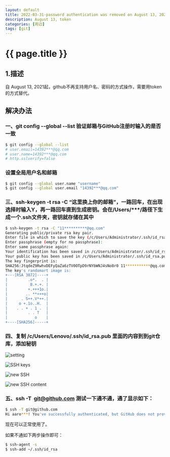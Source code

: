 ```yaml
---
layout: default
title: 2022-03-31-password authentication was removed on August 13, 2021. Please use a personal access token instead. 
description: August 13, token
categories: [周边]
tags: [git]
---
```

# {{ page.title }}

## 1.描述
自 August 13, 2021起，github不再支持用户名、密码的方式操作，需要用token的方式替代。


## 解决办法

### 一、git config --global --list 验证邮箱与GitHub注册时输入的是否一致

```bash
$ git config --global --list
# user.email=14392***@qq.com
# user.name=14392***@qq.com
# http.sslverify=false
```

### 设置全局用户名和邮箱

```bash
$ git config --global user.name "username"
$ git config --global user.email "14392***@qq.com"
```

### 三、ssh-keygen -t rsa -C “这里换上你的邮箱”，一路回车，在出现选择时输入Y，再一路回车直到生成密钥。会在/Users/***/路径下生成一个.ssh文件夹，密钥就存储在其中

```bash
$ ssh-keygen -t rsa -C "11**********@qq.com"
Generating public/private rsa key pair.
Enter file in which to save the key (/c/Users/Administrator/.ssh/id_rsa):
Enter passphrase (empty for no passphrase):
Enter same passphrase again:
Your identification has been saved in /c/Users/Administrator/.ssh/id_rsa.
Your public key has been saved in /c/Users/Administrator/.ssh/id_rsa.pub.
The key fingerprint is:
SHA256:JtqdeZ9RwhvDEFyQaZa6zTV0OTpD9rNYbWNJ4sNo8r0 11***********@qq.com
The key's randomart image is:
+---[RSA 3072]----+
|         .o*.  . |
|          B.+.+. |
|         +.+++1o.|
|        .. **+++o|
|      . S++.V*++.|
|     o +.1o..H.  |
|    . . + . 1 .  |
|         . . T   |
|            o    |
+----[SHA256]-----+
```

### 四、复制 /c/Users/Lenovo/.ssh/id_rsa.pub 里面的内容到到git仓库，添加秘钥

![setting](https://s3.51cto.com/images/blog/202110/27170243_617915b341b7746185.png?x-oss-process=image/watermark,size_16,text_QDUxQ1RP5Y2a5a6i,color_FFFFFF,t_100,g_se,x_10,y_10,shadow_90,type_ZmFuZ3poZW5naGVpdGk=)

![SSH keys](https://s6.51cto.com/images/blog/202110/27170243_617915b37ffb632672.png?x-oss-process=image/watermark,size_16,text_QDUxQ1RP5Y2a5a6i,color_FFFFFF,t_100,g_se,x_10,y_10,shadow_90,type_ZmFuZ3poZW5naGVpdGk=)

![new SSH](https://s5.51cto.com/images/blog/202110/27170243_617915b3ba8f123736.png?x-oss-process=image/watermark,size_16,text_QDUxQ1RP5Y2a5a6i,color_FFFFFF,t_100,g_se,x_10,y_10,shadow_90,type_ZmFuZ3poZW5naGVpdGk=)

![new SSH content](https://s3.51cto.com/images/blog/202110/27170244_617915b41a3b740771.png?x-oss-process=image/watermark,size_16,text_QDUxQ1RP5Y2a5a6i,color_FFFFFF,t_100,g_se,x_10,y_10,shadow_90,type_ZmFuZ3poZW5naGVpdGk=)

### 五、ssh -T  git@github.com 测试一下通不通，通了显示如下：

```bash
$ ssh -T git@github.com
Hi aaro***! You've successfully authenticated, but GitHub does not provide shell access.
```

现在可以正常使用了。

如果不通如下两步操作即可：

```bash
$ ssh-agent -s
$ ssh-add ~/.ssh/id_rsa
```